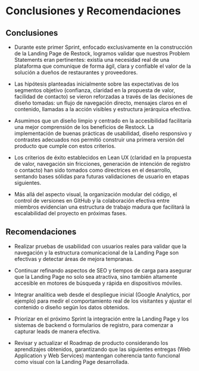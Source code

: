 # Conclusiones y Recomendaciones

## Conclusiones

- Durante este primer Sprint, enfocado exclusivamente en la construcción de la Landing Page de Restock, logramos validar que nuestros Problem Statements eran pertinentes: existía una necesidad real de una plataforma que comunique de forma ágil, clara y confiable el valor de la solución a dueños de restaurantes y proveedores.

- Las hipótesis planteadas inicialmente sobre las expectativas de los segmentos objetivo (confianza, claridad en la propuesta de valor, facilidad de contacto) se vieron reforzadas a través de las decisiones de diseño tomadas: un flujo de navegación directo, mensajes claros en el contenido, llamadas a la acción visibles y estructura jerárquica efectiva.

- Asumimos que un diseño limpio y centrado en la accesibilidad facilitaría una mejor comprensión de los beneficios de Restock. La implementación de buenas prácticas de usabilidad, diseño responsivo y contrastes adecuados nos permitió construir una primera versión del producto que cumple con estos criterios.

- Los criterios de éxito establecidos en Lean UX (claridad en la propuesta de valor, navegación sin fricciones, generación de intención de registro o contacto) han sido tomados como directrices en el desarrollo, sentando bases sólidas para futuras validaciones de usuario en etapas siguientes.

- Más allá del aspecto visual, la organización modular del código, el control de versiones en GitHub y la colaboración efectiva entre miembros evidencian una estructura de trabajo madura que facilitará la escalabilidad del proyecto en próximas fases.

## Recomendaciones

- Realizar pruebas de usabilidad con usuarios reales para validar que la navegación y la estructura comunicacional de la Landing Page son efectivas y detectar áreas de mejora tempranas.

- Continuar refinando aspectos de SEO y tiempos de carga para asegurar que la Landing Page no solo sea atractiva, sino también altamente accesible en motores de búsqueda y rápida en dispositivos móviles.

- Integrar analítica web desde el despliegue inicial (Google Analytics, por ejemplo) para medir el comportamiento real de los visitantes y ajustar el contenido o diseño según los datos obtenidos.

- Priorizar en el próximo Sprint la integración entre la Landing Page y los sistemas de backend o formularios de registro, para comenzar a capturar leads de manera efectiva.

- Revisar y actualizar el Roadmap de producto considerando los aprendizajes obtenidos, garantizando que las siguientes entregas (Web Application y Web Services) mantengan coherencia tanto funcional como visual con la Landing Page desarrollada.
